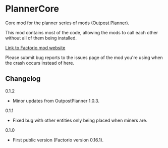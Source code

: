# PlannerCore

Core mod for the planner series of mods ([Outpost Planner](https://github.com/Ben-Ramchandani/OutpostPlanner)).

This mod contains most of the code, allowing the mods to call each other without all of them being installed.

[Link to Factorio mod website](https://mods.factorio.com/mods/bob809/PlannerCore)

Please submit bug reports to the issues page of the mod you're using when the crash occurs instead of here.

## Changelog

0.1.2

* Minor updates from OutpostPlanner 1.0.3.

0.1.1

* Fixed bug with other entities only being placed when miners are.

0.1.0

* First public version (Factorio version 0.16.1).
